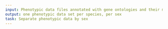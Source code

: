 ```yaml
---
input: Phenotypic data files annotated with gene ontologies and their metadata
output: one phenotypic data set per species, per sex
task: Separate phenotypic data by sex
---
```

